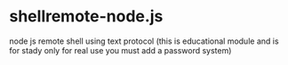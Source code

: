 # shellremote-node.js
node js remote shell using text protocol
(this is educational module and is for stady only for real use you must add a password system)
